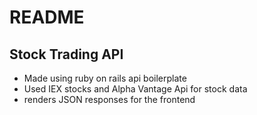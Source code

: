 # README

## Stock Trading API
- Made using ruby on rails api boilerplate
- Used IEX stocks and Alpha Vantage Api for stock data
- renders JSON responses for the frontend
